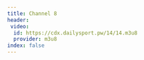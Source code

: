 ```yaml
---
title: Channel 8
header:
 video:
  id: https://cdx.dailysport.pw/14/14.m3u8
  provider: m3u8
index: false
---
```

